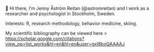 👋 Hi there, 
I’m Jenny Åström Reitan (@astromreitan) and I work as a researcher and psychologist in Stockholm, Sweden.

Interests: R, research methodology, behavior medicine, skiing.

My scientific bibliography can be viewed here >
https://scholar.google.com/citations?view_op=list_works&hl=en&hl=en&user=gxI8boQAAAAJ 

<!---
astromreitan/astromreitan is a ✨ special ✨ repository because its `README.md` (this file) appears on your GitHub profile.
You can click the Preview link to take a look at your changes.
--->
